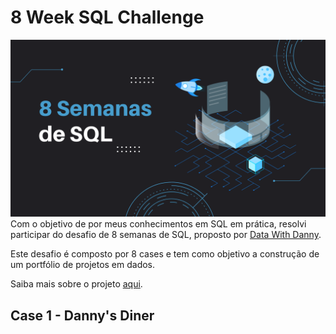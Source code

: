 # 8 Week SQL Challenge
![Alt text](<8 semanas de sql.png>)
Com o objetivo de por meus conhecimentos em  SQL em prática, resolvi participar do desafio de 8 semanas de SQL, proposto por [Data With Danny](https://www.datawithdanny.com/).

Este desafio é composto por 8 cases e tem como objetivo a construção de um portfólio de projetos em dados.

Saiba mais sobre o projeto [aqui](https://8weeksqlchallenge.com/).

## Case 1 - Danny's Diner

